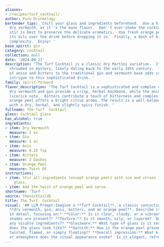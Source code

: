 ```yaml
---
aliases:
- /recipes/turf_cocktail/
author: Pure Drinkology
bartender_tips: 'Chill your glass and ingredients beforehand.  Use a high-quality
  dry vermouth, as it''s the base flavor.  Don''t over-shake the cocktail; a gentle
  stir is best to preserve the delicate aromatics.  Use fresh orange peel, and express
  its oils over the drink before dropping it in.  Finally, a dash of bitters adds
  complexity.  Enjoy! '
base_spirit: gin
category: cocktail
collection: null
date: '2024-09-23'
description: 'The Turf Cocktail is a classic dry Martini variation.  Its origin is
  shrouded in mystery, likely dating back to the early 20th century.  The addition
  of anise and bitters to the traditional gin and vermouth base adds complexity and
  intrigue to this sophisticated drink. '
family: spirit-forward
flavor_description: 'The Turf Cocktail is a sophisticated and complex drink.  The
  dry vermouth and gin provide a crisp, herbal backbone, while the anis adds a subtle
  licorice note.  Bitters contribute a touch of bitterness and complexity, and the
  orange peel offers a bright citrus aroma. The result is a well-balanced cocktail
  with a dry, herbal, and slightly spicy finish. '
fullname: The Turf  Cocktail
glass: Cocktail glass
has_alcohol: true
ingredients:
- item: Dry Vermouth
  measure: 1 oz
- item: Gin
  measure: 1 oz
- item: Anis
  measure: 0.25 Tsp
- item: Bitters
  measure: 2 Dashes
- item: Orange Peel
  measure: Twist Of
instructions:
- item: Stir all ingredients (except orange peel) with ice and strain into a cocktail
    glass.
- item: Add the twist of orange peel and serve.
shortname: 'Turf '
source: thecocktaildb
title: The Turf  Cocktail
visual: '## LLM Prompt:Imagine a **Turf Cocktail**, a classic concoction made with
  **dry vermouth, gin, anis, bitters, and an orange peel**. Describe its appearance
  in detail, focusing on:* **Color:** Is it clear, cloudy, or a vibrant hue?  What
  shades are present?* **Texture:** Is it smooth, oily, or layered?  Does it have
  any visible ingredients?* **Glassware:** What type of glass is it served in?  What
  does the glass look like?* **Garnish:** How is the orange peel presented?  Is it
  twisted, flamed, or simply floating?* **Overall impression:** What kind of mood
  or atmosphere does the visual appearance evoke?  Is it elegant, refreshing, or intriguing? '
---
```



